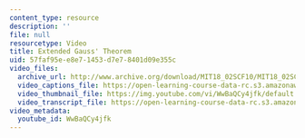 ```yaml
---
content_type: resource
description: ''
file: null
resourcetype: Video
title: Extended Gauss' Theorem
uid: 57faf95e-e8e7-1453-d7e7-8401d09e355c
video_files:
  archive_url: http://www.archive.org/download/MIT18_02SCF10/MIT18_02SCF10Rec_61_300k.mp4
  video_captions_file: https://open-learning-course-data-rc.s3.amazonaws.com/18-02sc-multivariable-calculus-fall-2010/67f6b935ba27576fb5c946dda51da6be_WwBaQCy4jfk.vtt
  video_thumbnail_file: https://img.youtube.com/vi/WwBaQCy4jfk/default.jpg
  video_transcript_file: https://open-learning-course-data-rc.s3.amazonaws.com/18-02sc-multivariable-calculus-fall-2010/4bb78d4bd76f655bbc8ccf389763bcd5_WwBaQCy4jfk.pdf
video_metadata:
  youtube_id: WwBaQCy4jfk
---
```

